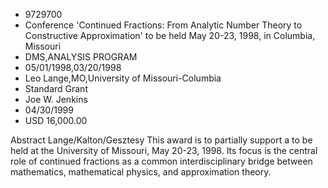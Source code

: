 
* 9729700
* Conference 'Continued Fractions: From Analytic Number Theory to Constructive Approximation' to be held May 20-23, 1998, in Columbia, Missouri
* DMS,ANALYSIS PROGRAM
* 05/01/1998,03/20/1998
* Leo Lange,MO,University of Missouri-Columbia
* Standard Grant
* Joe W. Jenkins
* 04/30/1999
* USD 16,000.00

Abstract Lange/Kalton/Gesztesy This award is to partially support a to be held
at the University of Missouri, May 20-23, 1998. Its focus is the central role of
continued fractions as a common interdisciplinary bridge between mathematics,
mathematical physics, and approximation theory.
